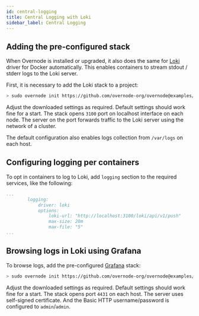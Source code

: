 ```yaml
---
id: central-logging
title: Central Logging with Loki
sidebar_label: Central Logging
---
```


## Adding the pre-configured stack

When Overnode is installed or upgraded, it also does the same for [Loki](https://grafana.com/oss/loki/) driver for Docker automatically. This enables containers to stream stdout / stderr logs to the Loki server.

First, it is necessary to add the Loki stack to a project:

```bash
> sudo overnode init https://github.com/overnode-org/overnode@examples/infrastructure/loki
```

Adjust the downloaded settings as required. Default settings should work fine for a start. The stack opens `3100` port on localhost interface on each node. The server on the port forwards traffic to the Loki server using the network of a cluster.

The default configuration also enables logs collection from `/var/logs` on each host.

## Configuring logging per containers

To opt in containers to log to Loki, add `logging` section to the required services, like the following:

```yml
...
        logging:
            driver: loki
            options:
                loki-url: "http://localhost:3100/loki/api/v1/push"
                max-size: 20m
                max-file: "5"
...
```

## Browsing logs in Loki using Grafana

To browse logs, add the pre-configured [Grafana](https://grafana.com/grafana/) stack:

```bash
> sudo overnode init https://github.com/overnode-org/overnode@examples/infrastructure/grafana
```

Adjust the downloaded settings as required. Default settings should work fine for a start. The stack opens port `4431` on each host. The server uses self-signed certificate. And the Basic HTTP username/password is configured to `admin`/`admin`.
